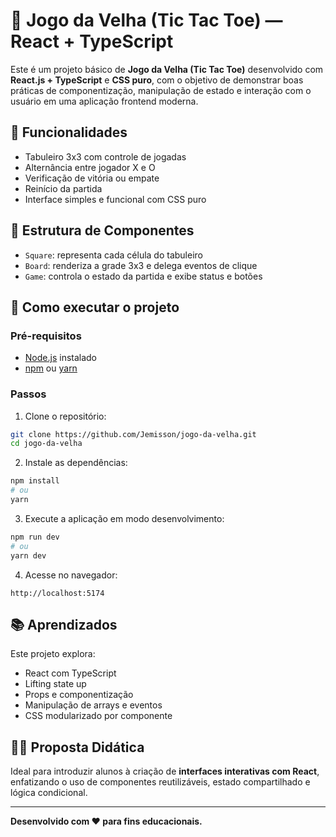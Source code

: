 # 🧠 Jogo da Velha (Tic Tac Toe) — React + TypeScript

Este é um projeto básico de **Jogo da Velha (Tic Tac Toe)** desenvolvido com **React.js + TypeScript** e **CSS puro**, com o objetivo de demonstrar boas práticas de componentização, manipulação de estado e interação com o usuário em uma aplicação frontend moderna.

## 🧩 Funcionalidades

- Tabuleiro 3x3 com controle de jogadas
- Alternância entre jogador X e O
- Verificação de vitória ou empate
- Reinício da partida
- Interface simples e funcional com CSS puro

## 📁 Estrutura de Componentes

- `Square`: representa cada célula do tabuleiro
- `Board`: renderiza a grade 3x3 e delega eventos de clique
- `Game`: controla o estado da partida e exibe status e botões

## 🚀 Como executar o projeto

### Pré-requisitos

- [Node.js](https://nodejs.org/) instalado
- [npm](https://www.npmjs.com/) ou [yarn](https://yarnpkg.com/)

### Passos

1. Clone o repositório:

```bash
git clone https://github.com/Jemisson/jogo-da-velha.git
cd jogo-da-velha
```

2. Instale as dependências:

```bash
npm install
# ou
yarn
```

3. Execute a aplicação em modo desenvolvimento:

```bash
npm run dev
# ou
yarn dev
```

4. Acesse no navegador:

```
http://localhost:5174
```


## 📚 Aprendizados

Este projeto explora:

- React com TypeScript
- Lifting state up
- Props e componentização
- Manipulação de arrays e eventos
- CSS modularizado por componente

## 🧑‍🏫 Proposta Didática

Ideal para introduzir alunos à criação de **interfaces interativas com React**, enfatizando o uso de componentes reutilizáveis, estado compartilhado e lógica condicional.

---

**Desenvolvido com ❤️ para fins educacionais.**
